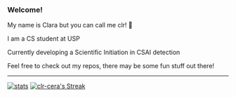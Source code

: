 ### Welcome!
My name is Clara but you can call me clr! 👋

I am a CS student at USP

Currently developing a Scientific Initiation in CSAI detection

Feel free to check out my repos, there may be some fun stuff out there!

---

[![stats](https://github-readme-stats.vercel.app/api?username=clr-cera&theme=material-palenight)](https://github.com/clr-cera)
[![clr-cera's Streak](https://github-readme-streak-stats.herokuapp.com/?user=clr-cera&theme=material-palenight&hide_border=false)](https://github.com/clr-cera?tabs=repositories)
